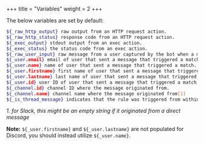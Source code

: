 +++
title = "Variables"
weight = 2
+++

The below variables are set by default:

```sh
${_raw_http_output} raw output from an HTTP request action.
${_raw_http_status} response code from an HTTP request action.
${_exec_output} stdout output from an exec action.
${_exec_status} the status code from an exec action.
${_raw_user_input} raw message from a user captured by the bot when a match is found.
${_user.email} email of user that sent a message that triggered a match.
${_user.name} name of user that sent a message that triggered a match.
${_user.firstname} first name of user that sent a message that triggered a match.
${_user.lastname} last name of user that sent a message that triggered a match.
${_user.id} user ID of user that sent a message that triggered a match.
${_channel.id} channel ID where the message originated from.
${_channel.name} channel name where the message originated from[1]
${_is_thread_message} indicates that the rule was triggered from within a message thread, returns "true" or "false"
```

_1. for Slack, this might be an empty string if it originated from a direct message_

**Note:** `${_user.firstname}` and `${_user.lastname}` are not populated for Discord, you should instead utilize `${_user.name}`.
